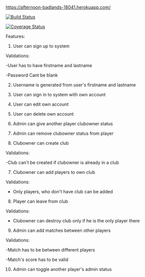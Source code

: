 https://afternoon-badlands-18041.herokuapp.com/

[![Build Status](https://travis-ci.org/FummiTaksi/ttmanagement.png)](https://travis-ci.org/FummiTaksi/ttmanagement)



[![Coverage Status](https://coveralls.io/repos/github/FummiTaksi/ttmanagement/badge.svg?branch=master)](https://coveralls.io/github/FummiTaksi/ttmanagement?branch=master)


Features:

1) User can sign up to system
  
  Validations:
  
  -User has to have firstname and lastname
  
  -Password Cant be blank
  
  
2) Username is generated from user's firstname and lastname
  
3) User can sign in  to system with own account
  
4) User can edit own account

5) User can delete own account

6) Admin can give another player clubowner status

7) Admin can remove clubowner status from player

6) Clubowner can create club

 Validations: 
 
 -Club can't be created if clubowner is already in a club
 
 7) Clubowner can add players to own club
 
 Validations:
 
 - Only players, who don't have club can be added
 
 8) Player can leave from club
 
 Validations:
 
 - Clubowner can destroy club only if he is the only player there
 
 9) Admin can add matches between other players
 
   Validations:
   
   -Match has to be between different players
   
   -Match's score has to be valid
 
 10) Admin can toggle another player's admin status
 
 
  